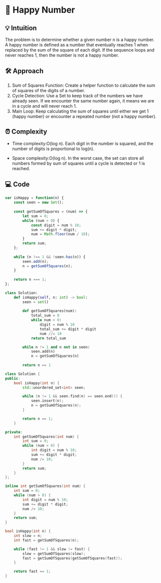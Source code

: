 # 📜 Happy Number

## 💡 Intuition
The problem is to determine whether a given number n is a happy number. A happy number is defined as a number that eventually reaches 1 when replaced by the sum of the square of each digit. If the sequence loops and never reaches 1, then the number is not a happy number.

## 🛠️ Approach
1.  Sum of Squares Function: Create a helper function to calculate the sum of squares of the digits of a number.
2.  Cycle Detection: Use a Set to keep track of the numbers we have already seen. If we encounter the same number again, it means we are in a cycle and will never reach 1.
3.  Main Loop: Keep calculating the sum of squares until either we get 1 (happy number) or encounter a repeated number (not a happy number).

## ⏰ Complexity
- Time complexity:O(log n). Each digit in the number is squared, and the number of digits is proportional to log(n).

- Space complexity:O(log n). In the worst case, the set can store all numbers formed by sum of squares until a cycle is detected or 1 is reached.

## 💻 Code
```javascript []
var isHappy = function(n) {
    const seen = new Set();
    
    const getSumOfSquares = (num) => {
        let sum = 0;
        while (num > 0) {
            const digit = num % 10;
            sum += digit * digit;
            num = Math.floor(num / 10);
        }
        return sum;
    };
    
    while (n !== 1 && !seen.has(n)) {
        seen.add(n);
        n = getSumOfSquares(n);
    }
    
    return n === 1;
};
```
```python []
class Solution:
    def isHappy(self, n: int) -> bool:
        seen = set()
        
        def getSumOfSquares(num):
            total_sum = 0
            while num > 0:
                digit = num % 10
                total_sum += digit * digit
                num //= 10
            return total_sum

        while n != 1 and n not in seen:
            seen.add(n)
            n = getSumOfSquares(n)
        
        return n == 1
```
```c++ []
class Solution {
public:
    bool isHappy(int n) {
        std::unordered_set<int> seen;

        while (n != 1 && seen.find(n) == seen.end()) {
            seen.insert(n);
            n = getSumOfSquares(n); 
        }

        return n == 1;
    }

private:
    int getSumOfSquares(int num) {
        int sum = 0;
        while (num > 0) {
            int digit = num % 10;
            sum += digit * digit;
            num /= 10;
        }
        return sum;
    }
};
```
```c []
inline int getSumOfSquares(int num) {
    int sum = 0;
    while (num > 0) {
        int digit = num % 10;
        sum += digit * digit;
        num /= 10;
    }
    return sum;
}

bool isHappy(int n) {
    int slow = n;
    int fast = getSumOfSquares(n);

    while (fast != 1 && slow != fast) {
        slow = getSumOfSquares(slow);
        fast = getSumOfSquares(getSumOfSquares(fast));
    }

    return fast == 1;
}
```